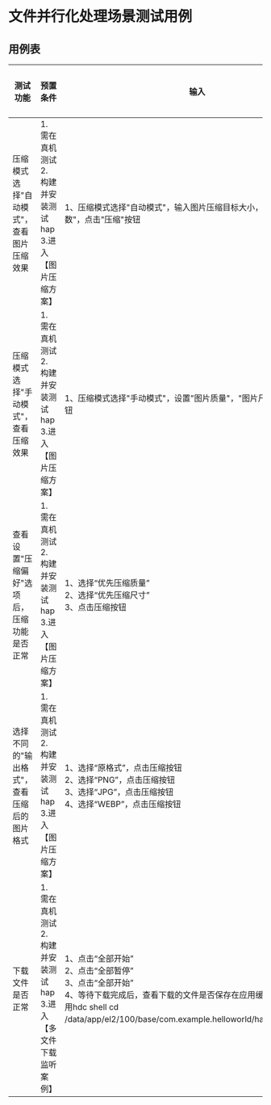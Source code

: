 # 文件并行化处理场景测试用例

## 用例表

| 测试功能                              | 预置条件                                | 输入                   | 预期输出                               | 是否自动 | 测试结果 |
|-----------------------------------|-------------------------------------|----------------------|------------------------------------|------|------|
|压缩模式选择"自动模式"，查看图片压缩效果 | 1. 需在真机测试 <br/> 2. 构建并安装测试hap <br/> 3.进入【图片压缩方案】| 1、压缩模式选择"自动模式"，输入图片压缩目标大小，"scale每次缩小倍数"，点击"压缩"按钮 | 1、在"压缩后"下方显示压缩后的图片大小，格式，尺寸，图片大小不超过"图片压缩目标大小"，"scale每次缩小倍数"值设置越低，更接近图片压缩目标大小 | 否    | Pass |
| 压缩模式选择"手动模式"，查看压缩效果 | 1. 需在真机测试 <br/> 2. 构建并安装测试hap <br/> 3.进入【图片压缩方案】| 1、压缩模式选择"手动模式"，设置"图片质量"，"图片尺寸"，点击压缩按钮 |1、在"压缩后"下方显示压缩后的图片大小，格式，尺寸， “图片质量”值设置越低，图片越不清晰；“图片尺寸”值设置越低，图片尺寸越小 | 否    | Pass |
| 查看设置"压缩偏好"选项后，压缩功能是否正常 | 1. 需在真机测试 <br/> 2. 构建并安装测试hap <br/> 3.进入【图片压缩方案】| 1、选择“优先压缩质量” <br/> 2、选择“优先压缩尺寸” <br/> 3、点击压缩按钮 | 1、“packing最小二分单位”滑块可以正常滑动，“最低图片质量”滑块不可滑动 <br/> 2、“packing最小二分单位”滑块不可滑动，“最低图片质量”滑块可以滑动 <br/> 3、在"压缩后"下方显示压缩后的图片大小，格式，尺寸| 否    | Pass |
| 选择不同的"输出格式"，查看压缩后的图片格式 | 1. 需在真机测试 <br/> 2. 构建并安装测试hap <br/> 3.进入【图片压缩方案】| 1、选择“原格式”，点击压缩按钮 <br/> 2、选择“PNG”，点击压缩按钮 <br/> 3、选择“JPG”，点击压缩按钮 <br/> 4、选择“WEBP”，点击压缩按钮 | 1、压缩后的图片和压缩前图片格式一致 <br/> 2、压缩后的图片格式为PNG格式 <br/> 3、压缩后的图片格式为JPG格式 <br/> 4、压缩后的图片格式为WEBP格式 | 否    | Pass |
| 下载文件是否正常 | 1. 需在真机测试 <br/> 2. 构建并安装测试hap <br/> 3.进入【多文件下载监听案例】| 1、点击“全部开始” <br/> 2、点击“全部暂停” <br/> 3、点击“全部开始” <br/> 4、等待下载完成后，查看下载的文件是否保存在应用缓存路径下（手工可用hdc shell cd /data/app/el2/100/base/com.example.helloworld/haps/entry/cache） | 1、下载队列中两个任务能正常下载 <br/> 2、下载队列中正在下载的任务被暂停了 <br/> 3、下载任务重新恢复下载 <br/> 4、下载完成后，在案例应用缓存路径下可以找到下载的文件：favor_list_tea.png favor_list_tree.png | 否    | Pass |
